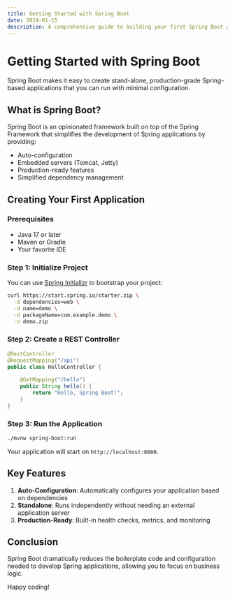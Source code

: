 ```yaml
---
title: Getting Started with Spring Boot
date: 2024-01-15
description: A comprehensive guide to building your first Spring Boot application
---
```


# Getting Started with Spring Boot

Spring Boot makes it easy to create stand-alone, production-grade Spring-based applications that you can run with minimal configuration.

## What is Spring Boot?

Spring Boot is an opinionated framework built on top of the Spring Framework that simplifies the development of Spring applications by providing:

- Auto-configuration
- Embedded servers (Tomcat, Jetty)
- Production-ready features
- Simplified dependency management

## Creating Your First Application

### Prerequisites

- Java 17 or later
- Maven or Gradle
- Your favorite IDE

### Step 1: Initialize Project

You can use [Spring Initializr](https://start.spring.io/) to bootstrap your project:

```bash
curl https://start.spring.io/starter.zip \
  -d dependencies=web \
  -d name=demo \
  -d packageName=com.example.demo \
  -o demo.zip
```

### Step 2: Create a REST Controller

```java
@RestController
@RequestMapping("/api")
public class HelloController {
    
    @GetMapping("/hello")
    public String hello() {
        return "Hello, Spring Boot!";
    }
}
```

### Step 3: Run the Application

```bash
./mvnw spring-boot:run
```

Your application will start on `http://localhost:8080`.

## Key Features

1. **Auto-Configuration**: Automatically configures your application based on dependencies
2. **Standalone**: Runs independently without needing an external application server
3. **Production-Ready**: Built-in health checks, metrics, and monitoring

## Conclusion

Spring Boot dramatically reduces the boilerplate code and configuration needed to develop Spring applications, allowing you to focus on business logic.

Happy coding!